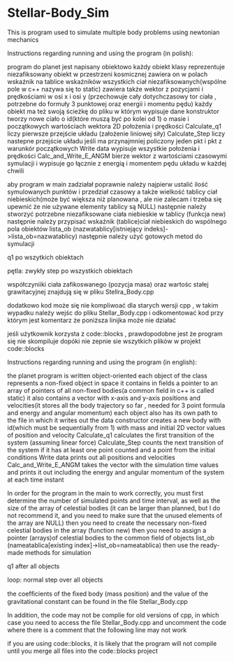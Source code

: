 # Stellar-Body_Sim
This is program used to simulate multiple body problems using newtonian mechanics

Instructions regarding running and using the program (in polish):

program do planet jest napisany obiektowo
każdy obiekt klasy reprezentuje niezafiksowany obiekt w przestrzeni kosmicznej
zawiera on w polach wskaźnik na tablice wskaźników wszystkich ciał niezafiksowanych(wspólne pole w c++ nazywa się to static)
zawiera także wektor z pozycjami i prędkościami w osi x i osi y (przechowuje cały dotychczasowy tor ciała , potrzebne do formuły 3 punktowej oraz energii i momentu pędu)
każdy obiekt ma też swoją ścieżkę do pliku w którym wypisuje dane
konstruktor tworzy nowe ciało o id(które muszą być po kolei od 1) o masie i początkowych wartościach wektora  2D położenia i prędkości
Calculate_q1 liczy pierwsze przejście układu (założenie liniowej siły)
Calculate_Step liczy nastepne przejście układu jeśli ma przynajmniej policzony jeden pkt i pkt  z warunkór początkowych
Write data wypisuje wszystkie położenia i prędkości
Calc_and_Write_E_ANGM bierze wektor z wartościami czasowymi symulacji i wypisuje go łącznie z energią i momentem pędu układu w każdej chwili

aby program w main zadziałał poprawnie należy najpierw ustalić ilość symulowanych punktów i przedział czasowy a także wielkość tablicy ciał niebieskich(może być większa niż planowana , ale nie zalecam i trzeba się upewnić że nie używane elementy tablicy są NULL)
następnie należy stworzyć potrzebne niezafiksowane ciała niebieskie w tablicy (funkcja new)
następnie należy przypisać wskaźnik (tablice)ciał niebieskich do wspólnego pola obiektów lista_ob (nazwatablicy[istniejący indeks]->lista_ob=nazwatablicy)
następnie należy użyć gotowych metod do symulacji

q1 po wszytkich obiektach

pętla:
zwykły step po wszystkich obiektach

współczyniiki ciała zafikoswanego (pozycja masa) oraz wartośc stałej grawitacyjnej znajdują się w pliku Stellra_Body.cpp

dodatkowo kod może się nie kompliwoać dla starych wersji cpp , w takim wypadku należy wejśc do pliku Stellar_Body.cpp i odkomentować kod przy którym jest komentarz że poniższa linijka może nie działać

jeśli użytkownik korzysta z code::blocks , prawdopodobne jest że program się nie skompiluje dopóki nie zepnie sie wszytkich plików w projekt code::blocks

Instructions regarding running and using the program (in english):

the planet program is written object-oriented
each object of the class represents a non-fixed object in space
it contains in fields a pointer to an array of pointers of all non-fixed bodies(a common field in c++ is called static)
it also contains a vector with x-axis and y-axis positions and velocities(it stores all the body trajectory so far , needed for 3 point formula and energy and angular momentum)
each object also has its own path to the file in which it writes out the data
constructor creates a new body with id(which must be sequentially from 1) with mass and initial 2D vector values of position and velocity
Calculate_q1 calculates the first transition of the system (assuming linear force)
Calculate_Step counts the next transition of the system if it has at least one point counted and a point from the initial conditions
Write data prints out all positions and velocities
Calc_and_Write_E_ANGM takes the vector with the simulation time values and prints it out including the energy and angular momentum of the system at each time instant

In order for the program in the main to work correctly, you must first determine the number of simulated points and time interval, as well as the size of the array of celestial bodies (it can be larger than planned, but I do not recommend it, and you need to make sure that the unused elements of the array are NULL)
then you need to create the necessary non-fixed celestial bodies in the array (function new)
then you need to assign a pointer (arrays)of celestial bodies to the common field of objects list_ob (nameatablica[existing index]->list_ob=nameatablica)
then use the ready-made methods for simulation

q1 after all objects

loop:
normal step over all objects

the coefﬁcients of the ﬁxed body (mass position) and the value of the gravitational constant can be found in the file Stellar_Body.cpp

In addition, the code may not be complie for old versions of cpp, in which case you need to access the file Stellar_Body.cpp and uncomment the code where there is a comment that the following line may not work

if you are using code::blocks, it is likely that the program will not compile until you merge all files into the code::blocks project



